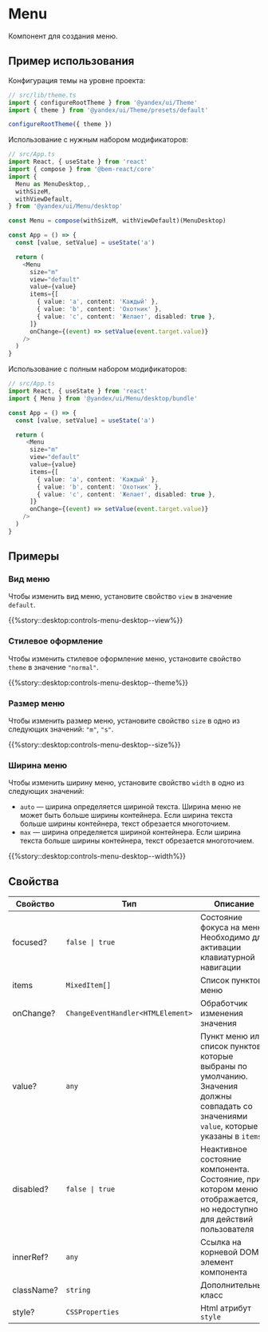 # Menu



<!-- description:start -->
Компонент для создания меню.
<!-- description:end -->

## Пример использования

Конфигурация темы на уровне проекта:

```ts
// src/lib/theme.ts
import { configureRootTheme } from '@yandex/ui/Theme'
import { theme } from '@yandex/ui/Theme/presets/default'

configureRootTheme({ theme })
```

Использование с нужным набором модификаторов:

```ts
// src/App.ts
import React, { useState } from 'react'
import { compose } from '@bem-react/core'
import {
  Menu as MenuDesktop,,
  withSizeM,
  withViewDefault,
} from '@yandex/ui/Menu/desktop'

const Menu = compose(withSizeM, withViewDefault)(MenuDesktop)

const App = () => {
  const [value, setValue] = useState('a')

  return (
    <Menu
      size="m"
      view="default"
      value={value}
      items={[
        { value: 'a', content: 'Каждый' },
        { value: 'b', content: 'Охотник' },
        { value: 'c', content: 'Желает', disabled: true },
      ]}
      onChange={(event) => setValue(event.target.value)}
    />
  )
}
```

Использование с полным набором модификаторов:

```ts
// src/App.ts
import React, { useState } from 'react'
import { Menu } from '@yandex/ui/Menu/desktop/bundle'

const App = () => {
  const [value, setValue] = useState('a')

  return (
     <Menu
      size="m"
      view="default"
      value={value}
      items={[
        { value: 'a', content: 'Каждый' },
        { value: 'b', content: 'Охотник' },
        { value: 'c', content: 'Желает', disabled: true },
      ]}
      onChange={(event) => setValue(event.target.value)}
    />
  )
}
```

## Примеры

### Вид меню

Чтобы изменить вид меню, установите свойство `view` в значение `default`.

{{%story::desktop:controls-menu-desktop--view%}}

### Стилевое оформление

Чтобы изменить стилевое оформление меню, установите свойство `theme` в значение `"normal"`.

{{%story::desktop:controls-menu-desktop--theme%}}

### Размер меню

Чтобы изменить размер меню, установите свойство `size` в одно из следующих значений: `"m"`, `"s"`.

{{%story::desktop:controls-menu-desktop--size%}}

### Ширина меню

Чтобы изменить ширину меню, установите свойство `width` в одно из следующих значений:

- `auto` — ширина определяется шириной текста. Ширина меню не может быть больше ширины контейнера. Если ширина текста больше ширины контейнера, текст обрезается многоточием.
- `max` — ширина определяется шириной контейнера. Если ширина текста больше ширины контейнера, текст обрезается многоточием.

{{%story::desktop:controls-menu-desktop--width%}}

## Свойства

<!-- props:start -->
| Свойство   | Тип                    | Описание                                                                                                                                |
| ---------- | ---------------------- | --------------------------------------------------------------------------------------------------------------------------------------- |
| focused?   | `false \| true`        | Состояние фокуса на меню. Необходимо для активации клавиатурной навигации                                                               |
| items      | `MixedItem[]`          | Список пунктов меню                                                                                                                     |
| onChange?  | `ChangeEventHandler<HTMLElement>` | Обработчик изменения значения                                                                                                           |
| value?     | `any`                  | Пункт меню или список пунктов, которые выбраны по умолчанию. Значения должны совпадать со значениями `value`, которые указаны в `items` |
| disabled?  | `false \| true`        | Неактивное состояние компонента. Состояние, при котором меню отображается, но недоступно для действий пользователя                      |
| innerRef?  | `any`                  | Ссылка на корневой DOM-элемент компонента                                                                                               |
| className? | `string`               | Дополнительный класс                                                                                                                    |
| style?     | `CSSProperties`        | Html атрибут `style`                                                                                                                    |
<!-- props:end -->
